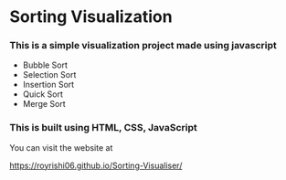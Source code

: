 # Sorting Visualization
### This is a simple visualization project made using javascript 
- Bubble Sort 
- Selection Sort
- Insertion Sort
- Quick Sort
- Merge Sort

### This is built using HTML, CSS, JavaScript <br/>
You can visit the website at 

https://royrishi06.github.io/Sorting-Visualiser/

